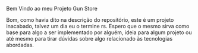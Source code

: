 Bem Vindo ao meu Projeto Gun Store

Bom, como havia dito na descrição do repositório, este é um projeto inacabado, talvez um dia eu o termine rs.
Espero que o mesmo sirva como base para algo a ser implementado por alguém, ideia para algum projeto
ou até mesmo para tirar dúvidas sobre algo relacionado às tecnologias abordadas.
